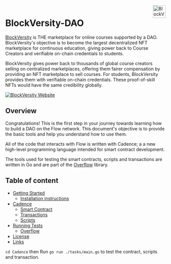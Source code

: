 <a href="https://www.blockversity.xyz/" target="none">
    <img src="https://www.blockversity.xyz/img/logo-1-1@1x.png" alt="BlockVersity logo" title="BlockVersity" align="right" height="40" />
</a>

# BlockVersity-DAO

[BlockVersity](https://www.blockversity.xyz/) is THE marketplace for online courses supported by a DAO. BlockVersity's objective is to become the largest decentralized NFT marketplace for continuous education, giving power back to Course Creators and verifiable on-chain credentials to students.

BlockVersity gives power back to thousands of global course creators selling on centralized marketplaces, offering them fairer compensation by providing an NFT marketplace to sell courses. For students, BlockVersity provides them with verifiable on-chain credentials. These proof-of-skill NFTs would have the same credibility globally.

[![BlockVersity Website](https://i.postimg.cc/Pfw7z1g4/Screenshot-2022-12-14-at-11-40-21-AM.png)](https://www.blockversity.xyz/)

## Overview

 Congratulations! This is the first step in your journey towards learning how to build a DAO on the Flow network. This document's objective is to provide the basic tools and help you understand how to use them. 
 
 All of the code that interacts with Flow is written with Cadence; a a new high-level programming language intended for smart contract development.

 The tools used for testing the smart contracts, scripts and transactions are written in Go and are part of the [Overflow](https://github.com/bjartek/overflow) library.

## Table of content

- [Getting Started](#installation)
    - [Installation instructions](#installation-instructions)
- [Cadence](#cadence)
    - [Smart Contract](#smart-contracts)
    - [Transactions](#transactions)
    - [Scripts](#scripts)
- [Running Tests](#running-tests)
    - [Overflow](#overflow)
- [License](#license)
- [Links](#links)


`cd Cadence` then
Run `go run ./tasks/main.go` to test the contract, scripts and transaction.
